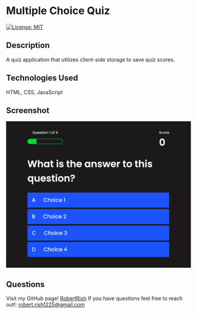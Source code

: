 
# Multiple Choice Quiz
[![License: MIT](https://img.shields.io/badge/License-MIT-yellow.svg)](https://opensource.org/licenses/MIT)

## Description
A quiz application that utilizes client-side storage to save quiz scores.  

## Technologies Used
HTML, CSS, JavaScript
      
## Screenshot
![screenshot of quiz app](screenshot2.png)

## Questions
Visit my GitHub page! [RobertRish](https://github.com/RobertRish)
If you have questions feel free to reach out!: robert.rish1225@gmail.com